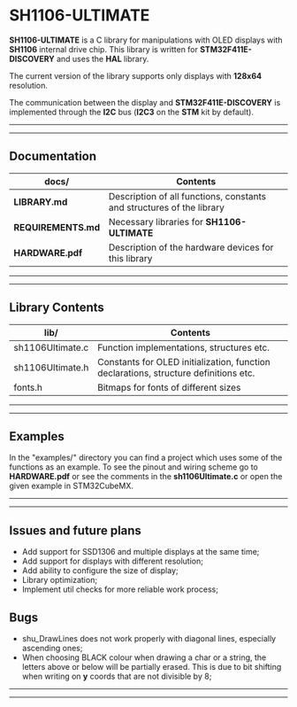 # SH1106-ULTIMATE
__SH1106-ULTIMATE__ is a C library for manipulations with OLED displays with __SH1106__ internal drive chip. This library is written for __STM32F411E-DISCOVERY__ and uses the __HAL__ library.

The current version of the library supports only displays with __128x64__ resolution.

The communication between the display and __STM32F411E-DISCOVERY__ is implemented through the __I2C__ bus (__I2C3__ on the __STM__ kit by default).

---
---

## Documentation

docs/ | Contents
----- | ------
__LIBRARY.md__ | Description of all functions, constants and structures of the library
__REQUIREMENTS.md__ | Necessary libraries for __SH1106-ULTIMATE__
__HARDWARE.pdf__ | Description of the hardware devices for this library

---
---

## Library Contents

lib/ | Contents
------ | ------
sh1106Ultimate.c | Function implementations, structures etc.
sh1106Ultimate.h | Constants for OLED initialization, function declarations, structure definitions etc.
fonts.h | Bitmaps for fonts of different sizes

---
---

## Examples

In the "examples/" directory you can find a project which uses some of the functions as an example. To see the pinout and wiring scheme go to __HARDWARE.pdf__ or see the comments in the __sh1106Ultimate.c__ or open the given example in STM32CubeMX.

---
---

## Issues and future plans

* Add support for SSD1306 and multiple displays at the same time;
* Add support for displays with different resolution;
* Add ability to configure the size of display;
* Library optimization;
* Implement util checks for more reliable work process;

## Bugs
* shu_DrawLines does not work properly with diagonal lines, especially ascending ones;
* When choosing BLACK colour when drawing a char or a string, the letters above or below will be partially erased. This is due to bit shifting when writing on __y__ coords that are not divisible by 8;
---
---